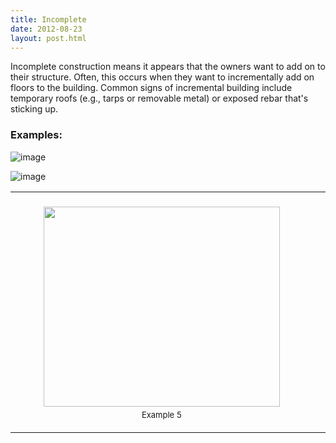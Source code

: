 ```yaml
---
title: Incomplete
date: 2012-08-23
layout: post.html
---
```


Incomplete construction means it appears that the owners want to add on to their structure. Often, this occurs when they want to incrementally add on floors to the building. Common signs of incremental building include temporary roofs (e.g., tarps or removable metal) or exposed rebar that's sticking up.

### Examples:

![image](/assets/graphics/images/buildings/incomplete/img1.png)

![image](/assets/graphics/images/buildings/incomplete/img2.png)

<table>
    <tr>
        <td>
            <figure class="image">
                <img style="width:378px; height:320px; padding:5px;"
                    src="/assets/graphics/images/buildings/incomplete/img3.png">
                <figcaption style="font-size:13px; text-align: center;">Example 5</figcaption>
            </figure>
        </td>
        <td>
            <figure class="image">
                <img style="width:378px; height:320px; padding:5px;"
                    src="/assets/graphics/images/buildings/incomplete/img4.png">
                <figcaption style="font-size:13px; text-align: center;">Example 6</figcaption>
             </figure>
        </td>
    </tr>
</table>
